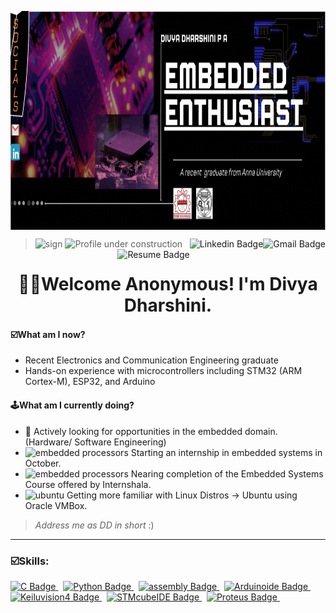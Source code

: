 <p align="center">
<img src="https://github.com/Divyadd3005/Divyadd3005/blob/main/Github%20banner%202%20(1).gif" alt="GitHub Banner" style="display: block; margin-left: 0; width: 1200px; height: 350px;">
</p>

> <img width= "30" height= "30" src= "https://img.icons8.com/?size=100&id=iDvZxjimOIfD&format=png&color=000000" alt="sign"/> <img height= "25" src= "https://img.shields.io/badge/Profile%20under%20construction-red" alt="Profile under construction"/> <a href="divyadharshini300503@gmail.com/"> <img src="https://img.shields.io/badge/Gmail-black.svg?style=flat-square&logo=gmail&logocolor=EA4335&background-color=black" alt="Gmail Badge" align="right" style="height: 20px;"/> </a> <a href="https://www.linkedin.com/in/divya-dharshini-p-a-2b45b9266/"> <img src="https://img.shields.io/badge/Linkedin-black.svg?style=flat-square&logo=Linkedin&logocolor=00878F&background-color=black" alt="Linkedin Badge" align="right" style="height: 20px;"/> </a>  <a href="https://github.com/Divyadd3005/Divyadd3005/blob/main/Resume%20Divya_Dharshini.pdf"> <img src="https://img.shields.io/badge/Resume-black.svg?style=flat-square&logo=Resume&logocolor=EA4335&background-color=black" alt="Resume Badge" align="right" style="height: 20px;"/> </a>

<h1 align ="center"> 🙋‍♀️Welcome Anonymous! I'm Divya Dharshini. </h1>
  
#### ☑️What am I now?
- Recent Electronics and Communication Engineering graduate
- Hands-on experience with microcontrollers including STM32 (ARM Cortex-M), ESP32, and Arduino

#### 🕹️What am I currently doing?
- 🔎 Actively looking for opportunities in the embedded domain. (Hardware/ Software Engineering)
- <img width="18" height="18" src="https://img.icons8.com/?size=80&id=oaoTa6nA7qv3&format=png" alt="embedded processors" style="margin-top: -10px;" /> Starting an internship in embedded systems in October.
- <img width="18" height="18" src="https://img.icons8.com/?size=80&id=oaoTa6nA7qv3&format=png" alt="embedded processors" style="margin-top: -10px;" /> Nearing completion of the Embedded Systems Course offered by Internshala.
- <img width="15" height="15" src="https://img.icons8.com/?size=48&id=63208&format=png" alt="ubuntu" style="margin-top: -10px;" /> Getting more familiar with Linux Distros -> Ubuntu using Oracle VMBox.

> *Address me as DD in short* :)
---

### ☑️Skills:
<a href="https://icons8.com/icon/40670/c-programming">
  <img src="https://img.shields.io/badge/Language-grey.svg?style=flat-square&logo=C&logocolor=0133AD&background-color=grey" alt="C Badge" style="height: 20px;"/>
</a>
&nbsp;
<a href="https://icons8.com/icon/13441/python">
  <img src="https://img.shields.io/badge/python-F5C400.svg?style=flat-square&logo=Python&logocolor=F5C400&background-color=grey" alt="Python Badge" style="height: 20px;"/>
</a>
&nbsp;
<a href="https://github.com/Divyadd3005/Divyadd3005/blob/main/assemblyscript.svg">
  <img src="https://img.shields.io/badge/asm-x86-green.svg?style=flat-square&logo=assemblyscript&logocolor=green&background-color=black" alt="assembly Badge" style="height: 20px;"/>
</a>
&nbsp;
<a href="https://icons8.com/icon/Of4lZV2lwBQI/arduino">
  <img src="https://img.shields.io/badge/Arduino-IDE-blue.svg?style=flat-square&logo=arduino&logocolor=00878F&background-color=grey" alt="Arduinoide Badge" style="height: 20px;"/>
</a> 
&nbsp;
<a href="https://github.com/Divyadd3005/Divyadd3005/blob/main/armkeil.svg">
  <img src="https://img.shields.io/badge/Keilµvision-4-blue.svg?style=flat-square&logo=armkeil&background-color=008FC7" alt="Keiluvision4 Badge" style="height: 20px;"/>
</a>
&nbsp;
<a href="https://github.com/Divyadd3005/Divyadd3005/blob/main/stmicroelectronics.svg">
  <img src="https://img.shields.io/badge/STMicroelectronics-IDE-FDB511.svg?style=flat-square&logo=stmicroelectronics&logocolor=03234B&background-color=FDB511" alt="STMcubeIDE Badge" style="height: 20px;"/>
</a>
&nbsp;
<a href="https://github.com/Divyadd3005/Divyadd3005/blob/main/proteus-color.svg">
  <img src="https://img.shields.io/badge/Proteus-8-02303A.svg?style=flat-square&logo=Proteus&logocolor=1C79B3&background-color=02303A" alt="Proteus Badge" style="height: 20px;"/>
</a> 
&nbsp;
